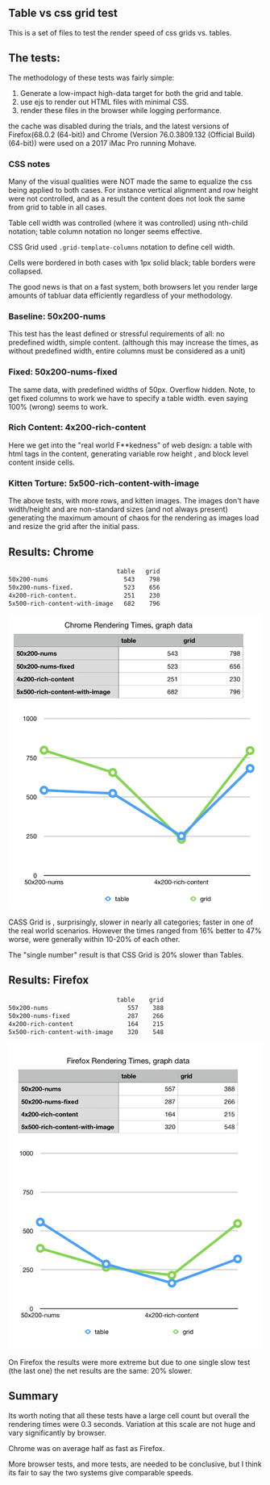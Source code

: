 ## Table vs css grid test

This is a set of files to test the render speed 
of css grids vs. tables. 

## The tests:

The methodology of these tests was fairly simple:

1. Generate a low-impact high-data target for both the grid and table.
2. use ejs to render out HTML files with minimal CSS.
3. render these files in the browser while logging performance.

the cache was disabled during the trials, and the latest versions of Firefox(68.0.2 (64-bit)) 
and Chrome (Version 76.0.3809.132 (Official Build) (64-bit)) were used on a 
2017 iMac Pro running Mohave.

### CSS notes

Many of the visual qualities were NOT made the same to equalize the css being 
applied to both cases. For instance vertical alignment and row height were 
not controlled, and as a result the content does not look the same from
grid to table in all cases. 

Table cell width was controlled (where it was controlled) using nth-child
notation; table column notation no longer seems effective. 

CSS Grid used `.grid-template-columns` notation to define cell width. 

Cells were bordered in both cases with 1px solid black; table borders were collapsed.

The good news is that on a fast system, both browsers let you render large amounts
of tabluar data efficiently regardless of your methodology. 

### Baseline: 50x200-nums

This test has the least defined or stressful requirements of all:
no predefined width, simple content. (although this may increase the times, 
as without predefined width, entire columns must be considered as a unit)

### Fixed: 50x200-nums-fixed

The same data, with predefined widths of 50px. Overflow hidden.
Note, to get fixed columns to work we have to specify a table width. even
saying 100% (wrong) seems to work. 

### Rich Content: 4x200-rich-content 

Here we get into the "real world F**kedness" of web design: a table with 
html tags in the content, generating variable row height , and 
block level content inside cells. 

### Kitten Torture: 5x500-rich-content-with-image

The above tests, with more rows, and kitten images. The images don't have
width/height and are non-standard sizes (and not always present) generating
the maximum amount of chaos for the rendering as images load and resize the grid
after the initial pass.

## Results: Chrome

```
                              table   grid
50x200-nums	                    543    798
50x200-nums-fixed.              523    656
4x200-rich-content.             251    230
5x500-rich-content-with-image	682    796

```

![chrome graph](https://github.com/bingomanatee/render-speeds-table-vs-css-grid/blob/master/times/chrome%20rendering%20times.png?raw=true)

CASS Grid is , surprisingly, slower in nearly all categories; faster in 
one of the real world scenarios. However the times ranged from 16% better to 
47% worse, were generally within 10-20% of each other. 

The "single number" result is that CSS Grid is 20% slower than Tables. 

## Results: Firefox

```
                              table    grid
50x200-nums                      557    388
50x200-nums-fixed                287    266
4x200-rich-content               164    215
5x500-rich-content-with-image    320    548

```

![firefox graph](https://github.com/bingomanatee/render-speeds-table-vs-css-grid/blob/master/times/firefox%20renderint%20times.png?raw=true)

On Firefox the results were more extreme but due to one single 
slow test (the last one) the net results are the same: 20% slower. 

## Summary

Its worth noting that all these tests have a large cell count but 
overall the rendering times were 0.3 seconds. Variation at this scale 
are not huge and vary significantly by browser. 

Chrome was on average half as fast as Firefox. 

More browser tests, and  more tests, are needed to be conclusive, but I think
its fair to say the two systems give comparable speeds.  
